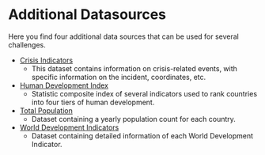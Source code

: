 # Additional Datasources

Here you find four additional data sources that can be used for several challenges.

 - [Crisis Indicators](Crisis%20Indicators)
    - This dataset contains information on crisis-related events, with specific information on the incident, coordinates, etc. 
 - [Human Development Index](Human%20Development%20Index)
    -  Statistic composite index of several indicators used to rank countries into four tiers of human development.
 - [Total Population](Total%20Population)
    -  Dataset containing a yearly population count for each country.
 - [World Development Indicators](World%20Development%20Indicators)
    -  Dataset containing detailed information of each World Development Indicator.
